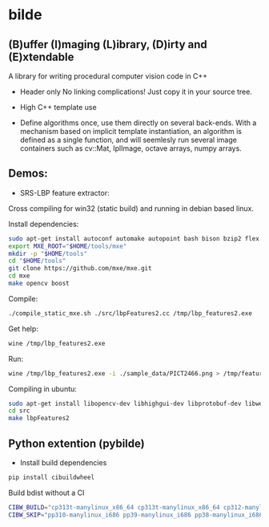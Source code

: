 # bilde

## (B)uffer (I)maging (L)ibrary, (D)irty and (E)xtendable

A library for writing procedural computer vision code in C++

* Header only
No linking complications!
Just copy it in your source tree.

* High C++ template use

* Define algorithms once, use them directly on several back-ends.
With a mechanism based on implicit template instantiation, an algorithm is defined as a single function, and will seemlesly run several image containers such as cv::Mat, IplImage, octave arrays, numpy arrays.


## Demos:

* SRS-LBP feature extractor:

Cross compiling for win32 (static build) and running in debian based linux.

Install dependencies:
```bash
sudo apt-get install autoconf automake autopoint bash bison bzip2 flex gettext git g++ gperf intltool libffi-dev libgdk-pixbuf2.0-dev libtool-bin libltdl-dev libssl-dev libxml-parser-perl make openssl p7zip-full patch perl pkg-config python ruby scons sed unzip wget xz-utils g++-multilib libc6-dev-i386
export MXE_ROOT="$HOME/tools/mxe"
mkdir -p "$HOME/tools"
cd "$HOME/tools"
git clone https://github.com/mxe/mxe.git
cd mxe
make opencv boost
```
Compile:
```bash
./compile_static_mxe.sh ./src/lbpFeatures2.cc /tmp/lbp_features2.exe
```

Get help:
```bash
wine /tmp/lbp_features2.exe
```

Run:
```bash
wine /tmp/lbp_features2.exe -i ./sample_data/PICT2466.png > /tmp/features.csv
```

Compiling in ubuntu:
```bash
sudo apt-get install libopencv-dev libhighgui-dev libprotobuf-dev libwebp-dev #  depending on your system you might need other packages
cd src
make lbpFeatures2
```

## Python extention (pybilde)
* Install build dependencies
```bash
pip install cibuildwheel
```

Build bdist without a CI
```bash
CIBW_BUILD="cp313t-manylinux_x86_64 cp313t-manylinux_x86_64 cp312-manylinux_x86_64 cp311-manylinux_x86_64 cp310-manylinux_x86_64 cp39-manylinux_x86_64 cp38-manylinux_x86_64 cp37-manylinux_x86_64 cp36-manylinux_x86_64" CIBW_BEFORE_BUILD="yum install -y boost-devel" cibuildwheel --platform linux --output-dir wheelhouse
CIBW_SKIP="pp310-manylinux_i686 pp39-manylinux_i686 pp38-manylinux_i686 pp37-manylinux_i686 pp36-manylinux_i686 pp310-manylinux_x86_64  pp39-manylinux_x86_64 pp38-manylinux_x86_64  pp37-manylinux_x86_64 pp36-manylinux_x86_64" CIBW_BEFORE_BUILD="yum install -y boost-devel" cibuildwheel --platform linux --output-dir wheelhouse
```
